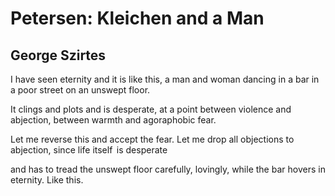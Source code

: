 # Petersen: Kleichen and a Man
## George Szirtes
I have seen eternity and it is like this,
a man and woman dancing in a bar
in a poor street on an unswept floor.

It clings and plots and is desperate,
at a point between violence and abjection,
between warmth and agoraphobic fear.

Let me reverse this and accept the fear.
Let me drop all objections to abjection,
since life itself  is desperate

and has to tread the unswept floor
carefully, lovingly, while the bar
hovers in eternity. Like this.